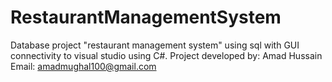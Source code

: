 # RestaurantManagementSystem
Database project "restaurant management system" using sql with GUI connectivity to visual studio using C#. Project developed by: Amad Hussain Email: amadmughal100@gmail.com
